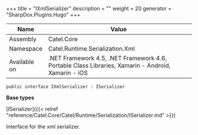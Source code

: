 

+++
title = "IXmlSerializer" 
description = ""
weight = 20
generator = "SharpDox.Plugins.Hugo"
+++

Name|Value
---|---
Assembly|Catel.Core
Namespace|Catel.Runtime.Serialization.Xml
Available on|.NET Framework 4.5, .NET Framework 4.6, Portable Class Libraries, Xamarin - Android, Xamarin - iOS

```
public interface IXmlSerializer : ISerializer
```

**Base types**

[ISerializer]({{< relref "reference/Catel.Core/Catel/Runtime/Serialization/ISerializer.md" >}})

Interface for the xml serializer.


